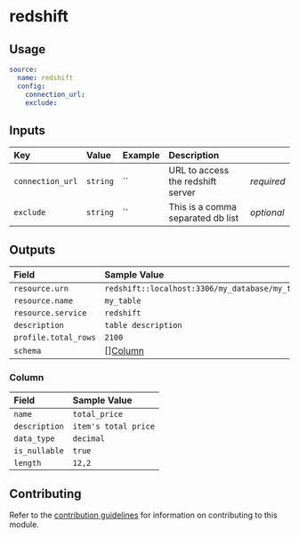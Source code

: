 # redshift

## Usage

```yaml
source:
  name: redshift
  config:
    connection_url: 
    exclude: 
```

## Inputs

| Key | Value | Example | Description |    |
| :-- | :---- | :------ | :---------- | :- |
| `connection_url` | `string` | `` | URL to access the redshift server | *required* |
| `exclude` | `string` | `` | This is a comma separated db list | *optional* |

## Outputs

| Field | Sample Value |
| :---- | :---- |
| `resource.urn` | `redshift::localhost:3306/my_database/my_table` |
| `resource.name` | `my_table` |
| `resource.service` | `redshift` |
| `description` | `table description` |
| `profile.total_rows` | `2100` |
| `schema` | [][Column](#column) |

### Column

| Field | Sample Value |
| :---- | :---- |
| `name` | `total_price` |
| `description` | `item's total price` |
| `data_type` | `decimal` |
| `is_nullable` | `true` |
| `length` | `12,2` |

## Contributing

Refer to the [contribution guidelines](../../../docs/contribute/guide.md#adding-a-new-extractor) for information on contributing to this module.
